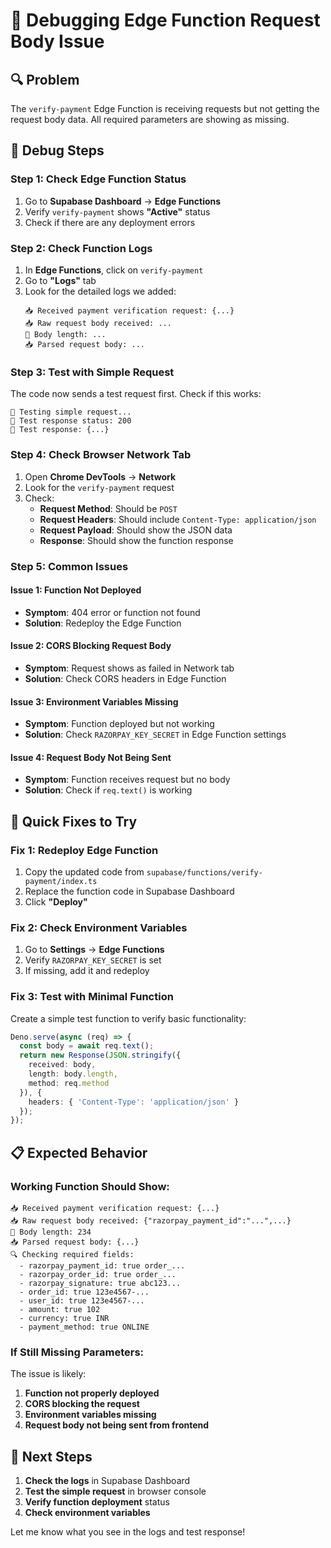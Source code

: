 # 🐛 Debugging Edge Function Request Body Issue

## 🔍 **Problem**
The `verify-payment` Edge Function is receiving requests but not getting the request body data. All required parameters are showing as missing.

## 🧪 **Debug Steps**

### **Step 1: Check Edge Function Status**
1. Go to **Supabase Dashboard** → **Edge Functions**
2. Verify `verify-payment` shows **"Active"** status
3. Check if there are any deployment errors

### **Step 2: Check Function Logs**
1. In **Edge Functions**, click on `verify-payment`
2. Go to **"Logs"** tab
3. Look for the detailed logs we added:
   ```
   📥 Received payment verification request: {...}
   📥 Raw request body received: ...
   📏 Body length: ...
   📥 Parsed request body: ...
   ```

### **Step 3: Test with Simple Request**
The code now sends a test request first. Check if this works:
```
🧪 Testing simple request...
🧪 Test response status: 200
🧪 Test response: {...}
```

### **Step 4: Check Browser Network Tab**
1. Open **Chrome DevTools** → **Network**
2. Look for the `verify-payment` request
3. Check:
   - **Request Method**: Should be `POST`
   - **Request Headers**: Should include `Content-Type: application/json`
   - **Request Payload**: Should show the JSON data
   - **Response**: Should show the function response

### **Step 5: Common Issues**

#### **Issue 1: Function Not Deployed**
- **Symptom**: 404 error or function not found
- **Solution**: Redeploy the Edge Function

#### **Issue 2: CORS Blocking Request Body**
- **Symptom**: Request shows as failed in Network tab
- **Solution**: Check CORS headers in Edge Function

#### **Issue 3: Environment Variables Missing**
- **Symptom**: Function deployed but not working
- **Solution**: Check `RAZORPAY_KEY_SECRET` in Edge Function settings

#### **Issue 4: Request Body Not Being Sent**
- **Symptom**: Function receives request but no body
- **Solution**: Check if `req.text()` is working

## 🔧 **Quick Fixes to Try**

### **Fix 1: Redeploy Edge Function**
1. Copy the updated code from `supabase/functions/verify-payment/index.ts`
2. Replace the function code in Supabase Dashboard
3. Click **"Deploy"**

### **Fix 2: Check Environment Variables**
1. Go to **Settings** → **Edge Functions**
2. Verify `RAZORPAY_KEY_SECRET` is set
3. If missing, add it and redeploy

### **Fix 3: Test with Minimal Function**
Create a simple test function to verify basic functionality:
```typescript
Deno.serve(async (req) => {
  const body = await req.text();
  return new Response(JSON.stringify({
    received: body,
    length: body.length,
    method: req.method
  }), {
    headers: { 'Content-Type': 'application/json' }
  });
});
```

## 📋 **Expected Behavior**

### **Working Function Should Show:**
```
📥 Received payment verification request: {...}
📥 Raw request body received: {"razorpay_payment_id":"...",...}
📏 Body length: 234
📥 Parsed request body: {...}
🔍 Checking required fields:
  - razorpay_payment_id: true order_...
  - razorpay_order_id: true order_...
  - razorpay_signature: true abc123...
  - order_id: true 123e4567-...
  - user_id: true 123e4567-...
  - amount: true 102
  - currency: true INR
  - payment_method: true ONLINE
```

### **If Still Missing Parameters:**
The issue is likely:
1. **Function not properly deployed**
2. **CORS blocking the request**
3. **Environment variables missing**
4. **Request body not being sent from frontend**

## 🚨 **Next Steps**
1. **Check the logs** in Supabase Dashboard
2. **Test the simple request** in browser console
3. **Verify function deployment** status
4. **Check environment variables**

Let me know what you see in the logs and test response!
